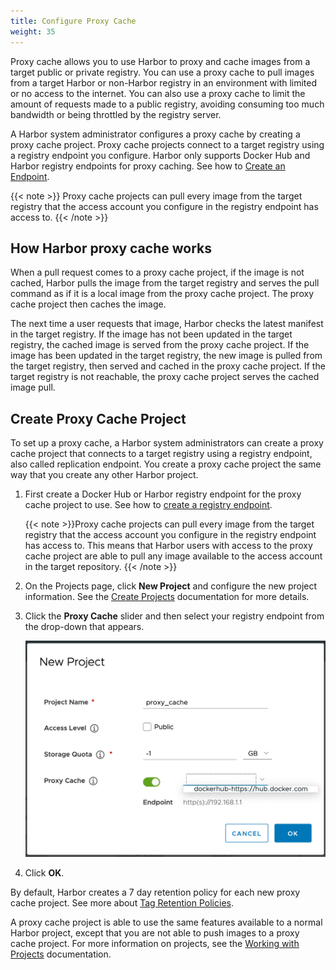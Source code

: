 ```yaml
---
title: Configure Proxy Cache
weight: 35
---
```


Proxy cache allows you to use Harbor to proxy and cache images from a target public or private registry. You can use a proxy cache to pull images from a target Harbor or non-Harbor registry in an environment with limited or no access to the internet. You can also use a proxy cache to limit the amount of requests made to a public registry, avoiding consuming too much bandwidth or being throttled by the registry server.

A Harbor system administrator configures a proxy cache by creating a proxy cache project. Proxy cache projects connect to a target registry using a registry endpoint you configure. Harbor only supports Docker Hub and Harbor registry endpoints for proxy caching. See how to [Create an Endpoint](../configuring-replication/create-replication-endpoints.md).

{{< note >}}
Proxy cache projects can pull every image from the target registry that the access account you configure in the registry endpoint has access to.
{{< /note >}}

## How Harbor proxy cache works

When a pull request comes to a proxy cache project, if the image is not cached, Harbor pulls the image from the target registry and serves the pull command as if it is a local image from the proxy cache project. The proxy cache project then caches the image.

The next time a user requests that image, Harbor checks the latest manifest in the target registry. If the image has not been updated in the target registry, the cached image is served from the proxy cache project. If the image has been updated in the target registry, the new image is pulled from the target registry, then served and cached in the proxy cache project. If the target registry is not reachable, the proxy cache project serves the cached image pull.

## Create Proxy Cache Project

To set up a proxy cache, a Harbor system administrators can create a proxy cache project that connects to a target registry using a registry endpoint, also called replication endpoint. You create a proxy cache project the same way that you create any other Harbor project.

1. First create a Docker Hub or Harbor registry endpoint for the proxy cache project to use. See how to [create a registry endpoint](../configuring-replication/create-replication-endpoints.md).

    {{< note >}}Proxy cache projects can pull every image from the target registry that the access account you configure in the registry endpoint has access to. This means that Harbor users with access to the proxy cache project are able to pull any image available to the access account in the target repository.
    {{< /note >}}

1. On the Projects page, click **New Project** and configure the new project information. See the [Create Projects](../../working-with-projects/create-projects/) documentation for more details.

1. Click the **Proxy Cache** slider and then select your registry endpoint from the drop-down that appears.

    ![add proxy cache project](../../img/add-proxy-cache-project.png)

1. Click **OK**.

By default, Harbor creates a 7 day retention policy for each new proxy cache project. See more about [Tag Retention Policies](../../working-with-projects/working-with-images/create-tag-retention-rules.md).

A proxy cache project is able to use the same features available to a normal Harbor project, except that you are not able to push images to a proxy cache project. For more information on projects, see the [Working with Projects](../../working-with-projects/) documentation.
